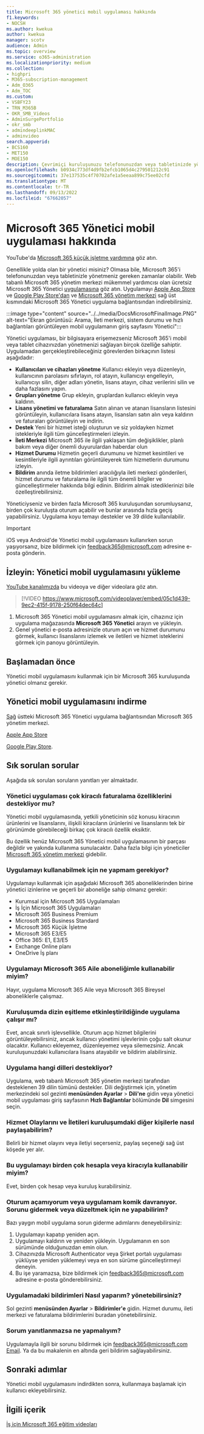 ```yaml
---
title: Microsoft 365 yönetici mobil uygulaması hakkında
f1.keywords:
- NOCSH
ms.author: kwekua
author: kwekua
manager: scotv
audience: Admin
ms.topic: overview
ms.service: o365-administration
ms.localizationpriority: medium
ms.collection:
- highpri
- M365-subscription-management
- Adm_O365
- Adm_TOC
ms.custom:
- VSBFY23
- TRN_M365B
- OKR_SMB_Videos
- AdminSurgePortfolio
- okr_smb
- admindeeplinkMAC
- adminvideo
search.appverid:
- BCS160
- MET150
- MOE150
description: Çevrimiçi kuruluşunuzu telefonunuzdan veya tabletinizde yönetmek için web tabanlı Microsoft 365 yönetim merkezi eşlikçiniz olan Microsoft 365 Yönetici uygulamasını edinin.
ms.openlocfilehash: b0934c773df4d9fb2efcb1065d4c279501212c91
ms.sourcegitcommit: 37e137535c4f70702afe1a5eeaa899c75ee02cfd
ms.translationtype: MT
ms.contentlocale: tr-TR
ms.lasthandoff: 09/13/2022
ms.locfileid: "67662057"
---
```

# <a name="about-the-microsoft-365-admin-mobile-app"></a>Microsoft 365 Yönetici mobil uygulaması hakkında

YouTube'da [Microsoft 365 küçük işletme yardımına](https://go.microsoft.com/fwlink/?linkid=2197659) göz atın.

Genellikle yolda olan bir yönetici misiniz? Olmasa bile, Microsoft 365'i telefonunuzdan veya tabletinizle yönetmeniz gereken zamanlar olabilir. Web tabanlı Microsoft 365 yönetim merkezi mükemmel yardımcısı olan ücretsiz Microsoft 365 Yönetici [uygulamasına](https://go.microsoft.com/fwlink/?LinkID=627216) göz atın. Uygulamayı [Apple App Store](https://apps.apple.com/app/apple-store/id761397963?pt=80423&ct=docsaboutadminapp&mt=8) ve [Google Play Store'dan](https://play.google.com/store/apps/details?id=com.ms.office365admin&referrer=utm_source%3Ddocsaboutadminapp%26utm_campaign%25docsaboutadminapp) ve <a href="https://go.microsoft.com/fwlink/p/?linkid=2024339" target="_blank">Microsoft 365 yönetim merkezi</a> sağ üst kısmındaki Microsoft 365 Yönetici uygulama bağlantısından indirebilirsiniz.

:::image type="content" source="../../media/DocsMicrosoftFinalImage.PNG" alt-text="Ekran görüntüsü: Arama, İleti merkezi, sistem durumu ve hızlı bağlantıları görüntüleyen mobil uygulamanın giriş sayfasını Yönetici":::

Yönetici uygulaması, bir bilgisayara erişemezseniz Microsoft 365'i mobil veya tablet cihazınızdan yönetmenizi sağlayan birçok özelliğe sahiptir. Uygulamadan gerçekleştirebileceğiniz görevlerden birkaçının listesi aşağıdadır:

- **Kullanıcıları ve cihazları yönetme** Kullanıcı ekleyin veya düzenleyin, kullanıcının parolasını sıfırlayın, rol atayın, kullanıcıyı engelleyin, kullanıcıyı silin, diğer adları yönetin, lisans atayın, cihaz verilerini silin ve daha fazlasını yapın.
- **Grupları yönetme** Grup ekleyin, gruplardan kullanıcı ekleyin veya kaldırın.
- **Lisans yönetimi ve faturalama** Satın alınan ve atanan lisansların listesini görüntüleyin, kullanıcılara lisans atayın, lisansları satın alın veya kaldırın ve faturaları görüntüleyin ve indirin.
- **Destek** Yeni bir hizmet isteği oluşturun ve siz yoldayken hizmet istekleriyle ilgili tüm güncelleştirmeleri izleyin.
- **İleti Merkezi** Microsoft 365 ile ilgili yaklaşan tüm değişiklikler, planlı bakım veya diğer önemli duyurulardan haberdar olun
- **Hizmet Durumu** Hizmetin geçerli durumunu ve hizmet kesintileri ve kesintileriyle ilgili ayrıntıları görüntüleyerek tüm hizmetlerin durumunu izleyin.
- **Bildirim** anında iletme bildirimleri aracılığıyla ileti merkezi gönderileri, hizmet durumu ve faturalama ile ilgili tüm önemli bilgiler ve güncelleştirmeler hakkında bilgi edinin. Bildirim almak istediklerinizi bile özelleştirebilirsiniz.

Yöneticiyseniz ve birden fazla Microsoft 365 kuruluşundan sorumluysanız, birden çok kuruluşta oturum açabilir ve bunlar arasında hızla geçiş yapabilirsiniz. Uygulama koyu temayı destekler ve 39 dilde kullanılabilir.
  
> [!IMPORTANT]
> iOS veya Android'de Yönetici mobil uygulamasını kullanırken sorun yaşıyorsanız, bize bildirmek için [feedback365@microsoft.com](mailto:feedback365@microsoft.com) adresine e-posta gönderin.

## <a name="watch-install-the-admin-mobile-app"></a>İzleyin: Yönetici mobil uygulamasını yükleme

[YouTube kanalımızda](https://go.microsoft.com/fwlink/?linkid=2198017) bu videoya ve diğer videolara göz atın.

> [!VIDEO https://www.microsoft.com/videoplayer/embed/05c1d439-9ec2-415f-9178-250f64dec64c]

1. Microsoft 365 Yönetici mobil uygulamasını almak için, cihazınız için uygulama mağazasında **Microsoft 365 Yönetici** arayın ve yükleyin.
2. Genel yönetici e-posta adresinizle oturum açın ve hizmet durumunu görmek, kullanıcı lisanslarını izlemek ve iletileri ve hizmet isteklerini görmek için panoyu görüntüleyin.

## <a name="before-you-begin"></a>Başlamadan önce

Yönetici mobil uygulamasını kullanmak için bir Microsoft 365 kuruluşunda yönetici olmanız gerekir.
  
## <a name="download-the-admin-mobile-app"></a>Yönetici mobil uygulamasını indirme

<a href="https://go.microsoft.com/fwlink/p/?linkid=2024339" target="_blank">Sağ</a> üstteki Microsoft 365 Yönetici uygulama bağlantısından Microsoft 365 yönetim merkezi. 

[Apple App Store](https://apps.apple.com/app/apple-store/id761397963?pt=80423&ct=docsaboutadminapp&mt=8) 

[Google Play Store](https://play.google.com/store/apps/details?id=com.ms.office365admin&referrer=utm_source%3Ddocsaboutadminapp%26utm_campaign%25docsaboutadminapp).

## <a name="frequently-asked-questions"></a>Sık sorulan sorular

Aşağıda sık sorulan soruların yanıtları yer almaktadır.

### <a name="does-the-admin-app-support-multi-tenant-billing-features"></a>Yönetici uygulaması çok kiracılı faturalama özelliklerini destekliyor mu? 

Yönetici mobil uygulamasında, yetkili yöneticinin söz konusu kiracının ürünlerini ve lisanslarını, ilişkili kiracıların ürünlerini ve lisanslarını tek bir görünümde görebileceği birkaç çok kiracılı özellik eksiktir. 

Bu özellik henüz Microsoft 365 Yönetici mobil uygulamasının bir parçası değildir ve yakında kullanıma sunulacaktır. Daha fazla bilgi için yöneticiler <a href="https://go.microsoft.com/fwlink/p/?linkid=2024339" target="_blank">Microsoft 365 yönetim merkezi</a> gidebilir.  
  
### <a name="what-do-i-need-to-do-to-be-able-to-use-the-app"></a>Uygulamayı kullanabilmek için ne yapmam gerekiyor?

Uygulamayı kullanmak için aşağıdaki Microsoft 365 aboneliklerinden birine yönetici izinlerine ve geçerli bir aboneliğe sahip olmanız gerekir:

- Kurumsal için Microsoft 365 Uygulamaları
- İş İçin Microsoft 365 Uygulamaları
- Microsoft 365 Business Premium
- Microsoft 365 Business Standard
- Microsoft 365 Küçük İşletme
- Microsoft 365 E3/E5
- Office 365: E1, E3/E5
- Exchange Online planı
- OneDrive İş planı
  
### <a name="can-i-use-the-app-with-my-microsoft-365-family-subscription"></a>Uygulamayı Microsoft 365 Aile aboneliğimle kullanabilir miyim?

Hayır, uygulama Microsoft 365 Aile veya Microsoft 365 Bireysel aboneliklerle çalışmaz.

### <a name="will-the-app-work-if-my-organization-has-directory-synchronization-enabled"></a>Kuruluşumda dizin eşitleme etkinleştirildiğinde uygulama çalışır mı?

Evet, ancak sınırlı işlevsellikle. Oturum açıp hizmet bilgilerini görüntüleyebilirsiniz, ancak kullanıcı yönetimi işlevlerinin çoğu salt okunur olacaktır. Kullanıcı ekleyemez, düzenleyemez veya silemezsiniz. Ancak kuruluşunuzdaki kullanıcılara lisans atayabilir ve bildirim alabilirsiniz.
  
### <a name="what-languages-are-supported-by-the-app"></a>Uygulama hangi dilleri destekliyor?

Uygulama, web tabanlı Microsoft 365 yönetim merkezi tarafından desteklenen 39 dilin tümünü destekler. Dili değiştirmek için, yönetim merkezindeki sol gezinti **menüsünden Ayarlar** > **Dili'ne** gidin veya yönetici mobil uygulaması giriş sayfasının **Hızlı Bağlantılar** bölümünde **Dil** simgesini seçin.
  
### <a name="how-can-i-share-the-service-incidents-and-messages-with-the-rest-of-my-organization"></a>Hizmet Olaylarını ve İletileri kuruluşumdaki diğer kişilerle nasıl paylaşabilirim?

Belirli bir hizmet olayını veya iletiyi seçerseniz, paylaş seçeneği sağ üst köşede yer alır.
  
### <a name="can-i-use-this-app-with-multiple-accounts-or-tenants"></a>Bu uygulamayı birden çok hesapla veya kiracıyla kullanabilir miyim?

Evet, birden çok hesap veya kuruluş kurabilirsiniz.

### <a name="im-unable-to-login-or-my-app-is-acting-funny-what-can-i-do-to-troubleshoot-or-fix-the-issue"></a>Oturum açamıyorum veya uygulamam komik davranıyor. Sorunu gidermek veya düzeltmek için ne yapabilirim?

Bazı yaygın mobil uygulama sorun giderme adımlarını deneyebilirsiniz:

1. Uygulamayı kapatıp yeniden açın.
1. Uygulamayı kaldırın ve yeniden yükleyin. Uygulamanın en son sürümünde olduğunuzdan emin olun.
1. Cihazınızda Microsoft Authenticator veya Şirket portalı uygulaması yüklüyse yeniden yüklemeyi veya en son sürüme güncelleştirmeyi deneyin.
1. Bu işe yaramazsa, bize bildirmek için feedback365@microsoft.com adresine e-posta gönderebilirsiniz.

### <a name="how-do-i-manage-notifications-in-the-app"></a>Uygulamadaki bildirimleri Nasıl yaparım? yönetebilirsiniz?

Sol gezinti **menüsünden Ayarlar** > **Bildirimler'e** gidin. Hizmet durumu, ileti merkezi ve faturalama bildirimlerini buradan yönetebilirsiniz.

### <a name="what-do-i-do-if-my-question-isnt-answered"></a>Sorum yanıtlanmazsa ne yapmalıyım?

Uygulamayla ilgili bir sorunu bildirmek için [feedback365@microsoft.com Email](mailto:feedback365@microsoft.com). Ya da bu makalenin en altında geri bildirim sağlayabilirsiniz.

## <a name="next-steps"></a>Sonraki adımlar

Yönetici mobil uygulamasını indirdikten sonra, kullanmaya başlamak için kullanıcı ekleyebilirsiniz.
  
## <a name="related-content"></a>İlgili içerik

[İş için Microsoft 365 eğitim videoları](../../business-video/index.yml)
